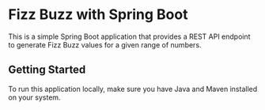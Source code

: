 # Fizz Buzz with Spring Boot

This is a simple Spring Boot application that provides a REST API endpoint to generate Fizz Buzz values for a given range of numbers.

## Getting Started

To run this application locally, make sure you have Java and Maven installed on your system. 


